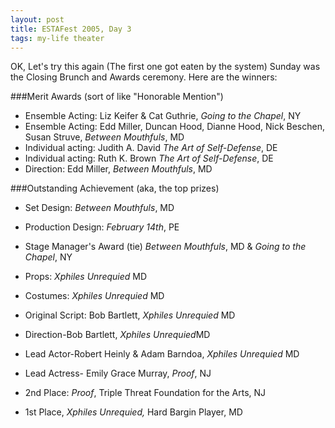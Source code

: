 ```yaml
---
layout: post
title: ESTAFest 2005, Day 3
tags: my-life theater
---
```

OK, Let's try this again (The first one got eaten by the system)
Sunday was the Closing Brunch and Awards ceremony.  Here are the winners:

###Merit Awards (sort of like "Honorable Mention")

 * Ensemble Acting: Liz Keifer &amp; Cat Guthrie, *Going to the Chapel*, NY 
 * Ensemble Acting: Edd Miller, Duncan Hood, Dianne Hood, Nick Beschen, Susan Struve, *Between Mouthfuls*, MD 
 * Individual acting: Judith A. David *The Art of Self-Defense*, DE
 * Individual acting: Ruth K. Brown  *The Art of Self-Defense*, DE 
 * Direction:  Edd Miller, *Between Mouthfuls*, MD</LI></UL>

###Outstanding Achievement (aka, the top prizes)

 * Set Design: *Between Mouthfuls*, MD 
 * Production Design: *February 14th*, PE 
 * Stage Manager's Award (tie) *Between Mouthfuls*, MD &amp; *Going to the Chapel*, NY 
 * Props: *Xphiles Unrequied*  MD 
 * Costumes: *Xphiles Unrequied* MD 
 * Original Script: Bob Bartlett, *Xphiles Unrequied* MD 
 * Direction-Bob Bartlett, *Xphiles Unrequied*MD 
 * Lead Actor-Robert Heinly & Adam Barndoa, *Xphiles Unrequied* MD 
 * Lead Actress- Emily Grace Murray, *Proof*, NJ


 * 2nd Place:  *Proof*, Triple Threat Foundation for the Arts, NJ 
 * 1st Place, *Xphiles Unrequied,* Hard Bargin Player, MD
